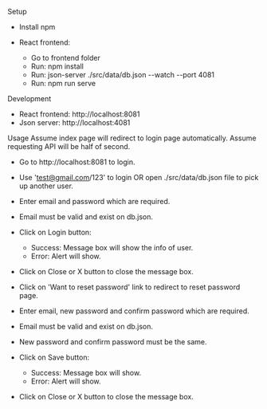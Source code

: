 Setup
- Install npm

- React frontend:
    * Go to frontend folder
    * Run: npm install
    * Run: json-server ./src/data/db.json --watch --port 4081
    * Run: npm run serve


Development
- React frontend: http://localhost:8081
- Json server: http://localhost:4081


Usage
Assume index page will redirect to login page automatically.
Assume requesting API will be half of second.

- Go to http://localhost:8081 to login.
- Use 'test@gmail.com/123' to login OR open ./src/data/db.json file to pick up another user.
- Enter email and password which are required.
- Email must be valid and exist on db.json.
- Click on Login button:
    * Success: Message box will show the info of user.
    * Error: Alert will show.
- Click on Close or X button to close the message box.

- Click on 'Want to reset password' link to redirect to reset password page.
- Enter email, new password and confirm password which are required.
- Email must be valid and exist on db.json.
- New password and confirm password must be the same.
- Click on Save button:
    * Success: Message box will show.
    * Error: Alert will show.
- Click on Close or X button to close the message box.
